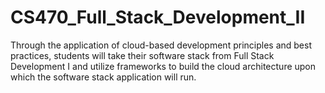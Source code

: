 # CS470_Full_Stack_Development_II
Through the application of cloud-based development principles and best practices, students will take their software stack from Full Stack Development I and utilize frameworks to build the cloud architecture upon which the software stack application will run.
